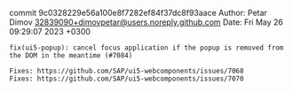 commit 9c0328229e56a100e8f7282ef84f37dc8f93aace
Author: Petar Dimov <32839090+dimovpetar@users.noreply.github.com>
Date:   Fri May 26 09:29:07 2023 +0300

    fix(ui5-popup): cancel focus application if the popup is removed from the DOM in the meantime (#7084)
    
    Fixes: https://github.com/SAP/ui5-webcomponents/issues/7068
    Fixes: https://github.com/SAP/ui5-webcomponents/issues/7070
